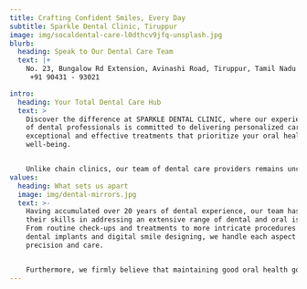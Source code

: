 ```yaml
---
title: Crafting Confident Smiles, Every Day
subtitle: Sparkle Dental Clinic, Tiruppur
image: img/socaldental-care-l0dthcv9jfq-unsplash.jpg
blurb:
  heading: Speak to Our Dental Care Team
  text: |+
    No. 23, Bungalow Rd Extension, Avinashi Road, Tiruppur, Tamil Nadu      
     +91 90431 - 93021

intro:
  heading: Your Total Dental Care Hub
  text: >
    Discover the difference at SPARKLE DENTAL CLINIC, where our experienced team
    of dental professionals is committed to delivering personalized care,
    exceptional and effective treatments that prioritize your oral health and
    well-being.


    Unlike chain clinics, our team of dental care providers remains unchanged, emphasizing the importance of a consistent approach to your care.
values:
  heading: What sets us apart
  image: img/dental-mirrors.jpg
  text: >-
    Having accumulated over 20 years of dental experience, our team has honed
    their skills in addressing an extensive range of dental and oral issues.
    From routine check-ups and treatments to more intricate procedures like
    dental implants and digital smile designing, we handle each aspect with
    precision and care.


    Furthermore, we firmly believe that maintaining good oral health goes hand in hand with ensuring overall well-being. Understanding the crucial connection between oral health and its impact on general health, we prioritize comprehensive care that not only enhances your smile but also contributes to your overall health and wellness."
---
```

